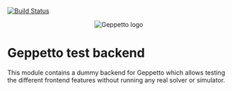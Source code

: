 [![Build Status](https://travis-ci.org/openworm/org.geppetto.testbackend.png?branch=master)](https://travis-ci.org/openworm/org.geppetto.testbackend)

<p align="center">
  <img src="https://raw.github.com/openworm/org.geppetto.frontend/master/src/main/webapp/images/geppetto-logo@2x.png" alt="Geppetto logo"/>
</p>

# Geppetto test backend

This module contains a dummy backend for Geppetto which allows testing the different frontend features without running any real solver or simulator.
